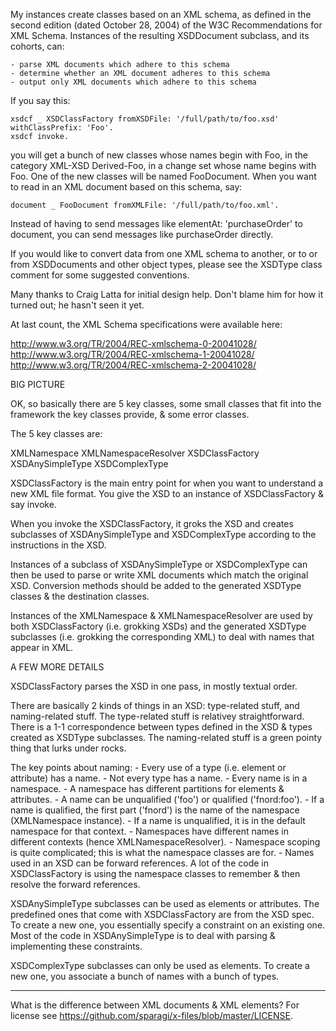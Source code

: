 My instances create classes based on an XML schema, as defined in the second edition (dated October 28, 2004) of the W3C Recommendations for XML Schema.  Instances of the resulting XSDDocument subclass, and its cohorts, can:

	- parse XML documents which adhere to this schema
	- determine whether an XML document adheres to this schema
	- output only XML documents which adhere to this schema

If you say this:

	xsdcf _ XSDClassFactory fromXSDFile: '/full/path/to/foo.xsd' withClassPrefix: 'Foo'.
	xsdcf invoke.
	
you will get a bunch of new classes whose names begin with Foo, in the category XML-XSD Derived-Foo, in a change set whose name begins with Foo.  One of the new classes will be named FooDocument.  When you want to read in an XML document based on this schema, say:

	document _ FooDocument fromXMLFile: '/full/path/to/foo.xml'.

Instead of having to send messages like elementAt: 'purchaseOrder' to document, you can send messages like purchaseOrder directly.

If you would like to convert data from one XML schema to another, or to or from XSDDocuments and other object types, please see the XSDType class comment for some suggested conventions.
	
Many thanks to Craig Latta for initial design help.  Don't blame him for how it turned out; he hasn't seen it yet.

At last count, the XML Schema specifications were available here:

http://www.w3.org/TR/2004/REC-xmlschema-0-20041028/
http://www.w3.org/TR/2004/REC-xmlschema-1-20041028/
http://www.w3.org/TR/2004/REC-xmlschema-2-20041028/

BIG PICTURE

OK, so basically there are 5 key classes, some small classes that fit into the framework the key classes provide, & some error classes.

The 5 key classes are:

XMLNamespace
XMLNamespaceResolver
XSDClassFactory
XSDAnySimpleType
XSDComplexType

XSDClassFactory is the main entry point for when you want to understand a new XML file format.  You give the XSD to an instance of XSDClassFactory & say invoke.

When you invoke the XSDClassFactory, it groks the XSD and creates subclasses of XSDAnySimpleType and XSDComplexType according to the instructions in the XSD.

Instances of a subclass of XSDAnySimpleType or XSDComplexType can then be used to parse or write XML documents which match the original XSD.   Conversion methods should be added to the generated XSDType classes & the destination classes. 

Instances of the XMLNamespace & XMLNamespaceResolver are used by both XSDClassFactory (i.e. grokking XSDs) and the generated XSDType subclasses (i.e. grokking the corresponding XML) to deal with names that appear in XML.

A FEW MORE DETAILS

XSDClassFactory parses the XSD in one pass, in mostly textual order.  

There are basically 2 kinds of things in an XSD: type-related stuff, and naming-related stuff.  The type-related stuff is relativey straightforward.  There is a 1-1 correspondence between types defined in the XSD  & types created as XSDType subclasses.  The naming-related stuff is a green pointy thing that lurks under rocks. 

The key points about naming:
	- Every use of a type (i.e. element or attribute) has a name.
	- Not every type has a name.
	- Every name is in a namespace.
	- A namespace has different partitions for elements & attributes.
	- A name can be unqualified ('foo') or qualified ('fnord:foo').
	- If a name is qualified, the first part ('fnord') is the name of the namespace (XMLNamespace instance).
	- If a name is unqualified, it is in the default namespace for that context.
	- Namespaces have different names in different contexts (hence XMLNamespaceResolver).
	- Namespace scoping is quite complicated; this is what the namespace classes are for. 
	- Names used in an XSD can be forward references.  A lot of the code in XSDClassFactory is using the namespace classes to remember & then resolve the forward references.

XSDAnySimpleType subclasses can be used as elements or attributes.  The predefined ones that come with XSDClassFactory are from the XSD spec.  To create a new one, you essentially specify a constraint on an existing one.   Most of the code in XSDAnySimpleType is to deal with parsing & implementing these constraints.

XSDComplexType subclasses can only be used as elements.  To create a new one, you associate a bunch of names with a bunch of types.

---

What is the difference between XML documents & XML elements?
For license see https://github.com/sparagi/x-files/blob/master/LICENSE.

